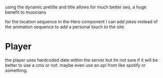 
using the dynamic pretitle and title allows for much better seo, a huge benefit to musicians

for the location sequence in the Hero component I can add jokes instead of the animation sequence to add a personal touch to the site

# Player

the player uses hardcoded date within the server but Im not sure if it will be better to use a cms or not. maybe even use an api from like spotify or something.

